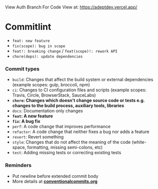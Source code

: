 View Auth Branch For Code
View at: https://adeptdev.vercel.app/

# Commitlint

- `feat: new feature`
- `fix(scope): bug in scope`
- `feat!: breaking change` / `feat(scope)!: rework API`
- `chore(deps): update dependencies`

### Commit types

- `build`: Changes that affect the build system or external dependencies (example scopes: gulp, broccoli, npm)
- `ci`: Changes to CI configuration files and scripts (example scopes: Travis, Circle, BrowserStack, SauceLabs)
- **`chore`: Changes which doesn't change source code or tests e.g. changes to the build process, auxiliary tools, libraries**
- `docs`: Documentation only changes
- **`feat`: A new feature**
- **`fix`: A bug fix**
- `perf`: A code change that improves performance
- `refactor`: A code change that neither fixes a bug nor adds a feature
- `revert`: Revert something
- `style`: Changes that do not affect the meaning of the code (white-space, formatting, missing semi-colons, etc)
- `test`: Adding missing tests or correcting existing tests

### Reminders

- Put newline before extended commit body
- More details at **[conventionalcommits.org](https://www.conventionalcommits.org/)**
